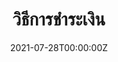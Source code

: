 ---
linktitle: วิธีการชำระเงิน
# Page metadata.
title: วิธีการชำระเงิน
date: "2021-07-28T00:00:00Z"
lastmod: "2021-07-28T00:00:00Z"
draft: false  # Is this a draft? true/false
toc: false # Show table of contents? true/false
type: series  # Do not modify.
categories: ["ราคาศุลกากร"]
tags: ["ระบบราคาแกตต์"]
authors: ["admin"]

# Add menu entry to sidebar.
# - name: Declare this menu p as a parent with ID `name`.
# - weight: Position of link in menu.
menu:
  price:
    name : เงื่อนไขและวิธีการชำระเงิน
    weight: 1

weight: 1
---